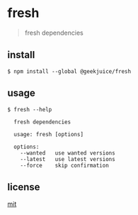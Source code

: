 # fresh

> fresh dependencies


## install

```
$ npm install --global @geekjuice/fresh
```


## usage

```
$ fresh --help

  fresh dependencies

  usage: fresh [options]

  options:
    --wanted   use wanted versions
    --latest   use latest versions
    --force    skip confirmation

```


## license
[mit](license.md)

